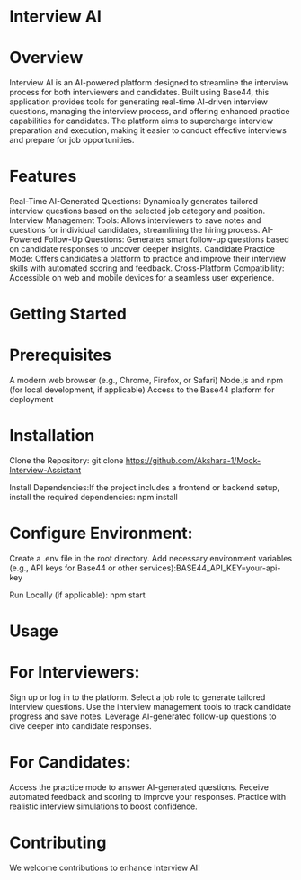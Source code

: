# Interview AI 
# Overview
Interview AI is an AI-powered platform designed to streamline the interview process for both interviewers and candidates. Built using Base44, this application provides tools for generating real-time AI-driven interview questions, managing the interview process, and offering enhanced practice capabilities for candidates. The platform aims to supercharge interview preparation and execution, making it easier to conduct effective interviews and prepare for job opportunities.

# Features
Real-Time AI-Generated Questions: Dynamically generates tailored interview questions based on the selected job category and position.
Interview Management Tools: Allows interviewers to save notes and questions for individual candidates, streamlining the hiring process.
AI-Powered Follow-Up Questions: Generates smart follow-up questions based on candidate responses to uncover deeper insights.
Candidate Practice Mode: Offers candidates a platform to practice and improve their interview skills with automated scoring and feedback.
Cross-Platform Compatibility: Accessible on web and mobile devices for a seamless user experience.

# Getting Started
# Prerequisites
A modern web browser (e.g., Chrome, Firefox, or Safari)
Node.js and npm (for local development, if applicable)
Access to the Base44 platform for deployment

# Installation
Clone the Repository:
git clone https://github.com/Akshara-1/Mock-Interview-Assistant

Install Dependencies:If the project includes a frontend or backend setup, install the required dependencies:
npm install


# Configure Environment:

Create a .env file in the root directory.
Add necessary environment variables (e.g., API keys for Base44 or other services):BASE44_API_KEY=your-api-key

Run Locally (if applicable):
npm start

# Usage

# For Interviewers:
Sign up or log in to the platform.
Select a job role to generate tailored interview questions.
Use the interview management tools to track candidate progress and save notes.
Leverage AI-generated follow-up questions to dive deeper into candidate responses.


# For Candidates:
Access the practice mode to answer AI-generated questions.
Receive automated feedback and scoring to improve your responses.
Practice with realistic interview simulations to boost confidence.



# Contributing
We welcome contributions to enhance Interview AI! 
